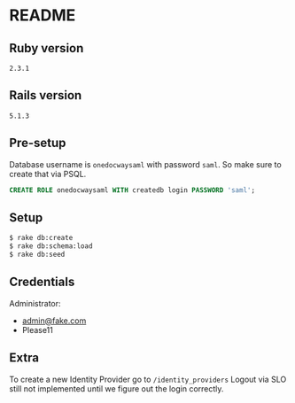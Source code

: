 # README


## Ruby version
`2.3.1`

## Rails version
`5.1.3`

## Pre-setup
Database username is `onedocwaysaml` with password `saml`. So make sure to create that via PSQL.
```sql
CREATE ROLE onedocwaysaml WITH createdb login PASSWORD 'saml';
```

## Setup
```bash
$ rake db:create
$ rake db:schema:load
$ rake db:seed
```

## Credentials
Administrator:
  - admin@fake.com
  - Please11

## Extra
To create a new Identity Provider go to `/identity_providers`
Logout via SLO still not implemented until we figure out the login correctly.
